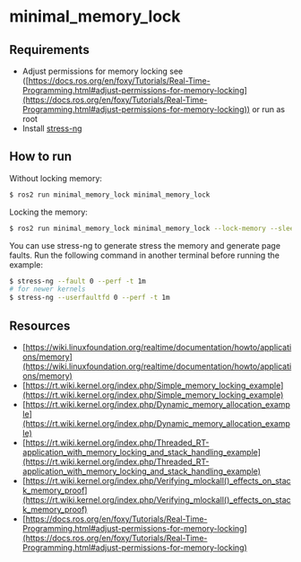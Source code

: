 # minimal_memory_lock

## Requirements 

- Adjust permissions for memory locking see ([https://docs.ros.org/en/foxy/Tutorials/Real-Time-Programming.html#adjust-permissions-for-memory-locking](https://docs.ros.org/en/foxy/Tutorials/Real-Time-Programming.html#adjust-permissions-for-memory-locking))
 or run as root
- Install [stress-ng](https://wiki.ubuntu.com/Kernel/Reference/stress-ng)

## How to run

Without locking memory:

```bash
$ ros2 run minimal_memory_lock minimal_memory_lock
```

Locking the memory:

```bash
$ ros2 run minimal_memory_lock minimal_memory_lock --lock-memory --sleep --stacksize 100
```

You can use stress-ng to generate stress the memory and generate page faults. Run the following 
command in another terminal before running the example:

```bash
$ stress-ng --fault 0 --perf -t 1m
# for newer kernels
$ stress-ng --userfaultfd 0 --perf -t 1m
```

## Resources

- [https://wiki.linuxfoundation.org/realtime/documentation/howto/applications/memory](https://wiki.linuxfoundation.org/realtime/documentation/howto/applications/memory)
- [https://rt.wiki.kernel.org/index.php/Simple_memory_locking_example](https://rt.wiki.kernel.org/index.php/Simple_memory_locking_example)
- [https://rt.wiki.kernel.org/index.php/Dynamic_memory_allocation_example](https://rt.wiki.kernel.org/index.php/Dynamic_memory_allocation_example)
- [https://rt.wiki.kernel.org/index.php/Threaded_RT-application_with_memory_locking_and_stack_handling_example](https://rt.wiki.kernel.org/index.php/Threaded_RT-application_with_memory_locking_and_stack_handling_example)
- [https://rt.wiki.kernel.org/index.php/Verifying_mlockall()_effects_on_stack_memory_proof](https://rt.wiki.kernel.org/index.php/Verifying_mlockall()_effects_on_stack_memory_proof)
- [https://docs.ros.org/en/foxy/Tutorials/Real-Time-Programming.html#adjust-permissions-for-memory-locking](https://docs.ros.org/en/foxy/Tutorials/Real-Time-Programming.html#adjust-permissions-for-memory-locking)
